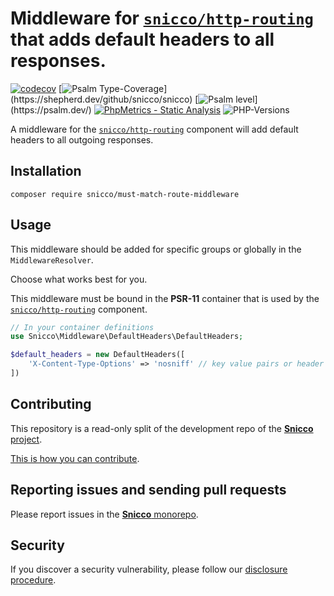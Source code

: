 # Middleware for [`snicco/http-routing`](https://github.com/snicco/http-routing) that adds default headers to all responses.

[![codecov](https://img.shields.io/badge/Coverage-100%25-success
)](https://codecov.io/gh/snicco/snicco)
[![Psalm Type-Coverage](https://shepherd.dev/github/snicco/snicco/coverage.svg?)](https://shepherd.dev/github/snicco/snicco)
[![Psalm level](https://shepherd.dev/github/snicco/snicco/level.svg?)](https://psalm.dev/)
[![PhpMetrics - Static Analysis](https://img.shields.io/badge/PhpMetrics-Static_Analysis-2ea44f)](https://snicco.github.io/snicco/phpmetrics/DefaultHeaders/index.html)
![PHP-Versions](https://img.shields.io/badge/PHP-%5E7.4%7C%5E8.0%7C%5E8.1-blue)

A middleware for the [`snicco/http-routing`](https://github.com/snicco/http-routing) component will add default headers
to all outgoing responses.


## Installation

```shell
composer require snicco/must-match-route-middleware
```

## Usage

This middleware should be added for specific groups or globally in the `MiddlewareResolver`. 

Choose what works best for you.

This middleware must be bound in the **PSR-11** container that is used by the [`snicco/http-routing`](https://github.com/snicco/http-routing) component.

```php
// In your container definitions
use Snicco\Middleware\DefaultHeaders\DefaultHeaders;

$default_headers = new DefaultHeaders([
    'X-Content-Type-Options' => 'nosniff' // key value pairs or header names and values.
])

```

## Contributing

This repository is a read-only split of the development repo of the
[**Snicco** project](https://github.com/snicco/snicco).

[This is how you can contribute](https://github.com/snicco/snicco/blob/master/CONTRIBUTING.md).

## Reporting issues and sending pull requests

Please report issues in the
[**Snicco** monorepo](https://github.com/snicco/snicco/blob/master/CONTRIBUTING.md##using-the-issue-tracker).

## Security

If you discover a security vulnerability, please follow
our [disclosure procedure](https://github.com/snicco/snicco/blob/master/SECURITY.md).
